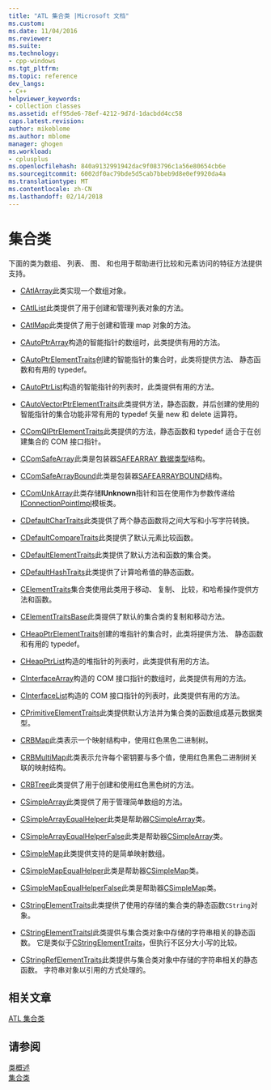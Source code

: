 ```yaml
---
title: "ATL 集合类 |Microsoft 文档"
ms.custom: 
ms.date: 11/04/2016
ms.reviewer: 
ms.suite: 
ms.technology:
- cpp-windows
ms.tgt_pltfrm: 
ms.topic: reference
dev_langs:
- C++
helpviewer_keywords:
- collection classes
ms.assetid: eff95de6-78ef-4212-9d7d-1dacbdd4cc58
caps.latest.revision: 
author: mikeblome
ms.author: mblome
manager: ghogen
ms.workload:
- cplusplus
ms.openlocfilehash: 840a9132991942dac9f083796c1a56e80654cb6e
ms.sourcegitcommit: 6002df0ac79bde5d5cab7bbeb9d8e0ef9920da4a
ms.translationtype: MT
ms.contentlocale: zh-CN
ms.lasthandoff: 02/14/2018
---
```

# <a name="collection-classes"></a>集合类
下面的类为数组、 列表、 图、 和也用于帮助进行比较和元素访问的特征方法提供支持。  
  
-   [CAtlArray](../atl/reference/catlarray-class.md)此类实现一个数组对象。  
  
-   [CAtlList](../atl/reference/catllist-class.md)此类提供了用于创建和管理列表对象的方法。  
  
-   [CAtlMap](../atl/reference/catlmap-class.md)此类提供了用于创建和管理 map 对象的方法。  
  
-   [CAutoPtrArray](../atl/reference/cautoptrarray-class.md)构造的智能指针的数组时，此类提供有用的方法。  
  
-   [CAutoPtrElementTraits](../atl/reference/cautoptrelementtraits-class.md)创建的智能指针的集合时，此类将提供方法、 静态函数和有用的 typedef。  
  
-   [CAutoPtrList](../atl/reference/cautoptrlist-class.md)构造的智能指针的列表时，此类提供有用的方法。  
  
-   [CAutoVectorPtrElementTraits](../atl/reference/cautovectorptrelementtraits-class.md)此类提供方法，静态函数，并后创建的使用的智能指针的集合功能非常有用的 typedef 矢量 new 和 delete 运算符。  
  
-   [CComQIPtrElementTraits](../atl/reference/ccomqiptrelementtraits-class.md)此类提供的方法，静态函数和 typedef 适合于在创建集合的 COM 接口指针。  
  
-   [CComSafeArray](../atl/reference/ccomsafearray-class.md)此类是包装器[SAFEARRAY 数据类型](http://msdn.microsoft.com/en-us/9ec8025b-4763-4526-ab45-390c5d8b3b1e)结构。  
  
-   [CComSafeArrayBound](../atl/reference/ccomsafearraybound-class.md)此类是包装器[SAFEARRAYBOUND](http://msdn.microsoft.com/en-us/303a9bdb-71d6-4f14-8747-84cf84936c6d)结构。  
  
-   [CComUnkArray](../atl/reference/ccomunkarray-class.md)此类存储**IUnknown**指针和旨在使用作为参数传递给[IConnectionPointImpl](../atl/reference/iconnectionpointimpl-class.md)模板类。  
  
-   [CDefaultCharTraits](../atl/reference/cdefaultchartraits-class.md)此类提供了两个静态函数将之间大写和小写字符转换。  
  
-   [CDefaultCompareTraits](../atl/reference/cdefaultcomparetraits-class.md)此类提供了默认元素比较函数。  
  
-   [CDefaultElementTraits](../atl/reference/cdefaultelementtraits-class.md)此类提供了默认方法和函数的集合类。  
  
-   [CDefaultHashTraits](../atl/reference/cdefaulthashtraits-class.md)此类提供了计算哈希值的静态函数。  
  
-   [CElementTraits](../atl/reference/celementtraits-class.md)集合类使用此类用于移动、 复制、 比较，和哈希操作提供方法和函数。  
  
-   [CElementTraitsBase](../atl/reference/celementtraitsbase-class.md)此类提供了默认的集合类的复制和移动方法。  
  
-   [CHeapPtrElementTraits](../atl/reference/cheapptrelementtraits-class.md)创建的堆指针的集合时，此类将提供方法、 静态函数和有用的 typedef。  
  
-   [CHeapPtrList](../atl/reference/cheapptrlist-class.md)构造的堆指针的列表时，此类提供有用的方法。  
  
-   [CInterfaceArray](../atl/reference/cinterfacearray-class.md)构造的 COM 接口指针的数组时，此类提供有用的方法。  
  
-   [CInterfaceList](../atl/reference/cinterfacelist-class.md)构造的 COM 接口指针的列表时，此类提供有用的方法。  
  
-   [CPrimitiveElementTraits](../atl/reference/cprimitiveelementtraits-class.md)此类提供默认方法并为集合类的函数组成基元数据类型。  
  
-   [CRBMap](../atl/reference/crbmap-class.md)此类表示一个映射结构中，使用红色黑色二进制树。  
  
-   [CRBMultiMap](../atl/reference/crbmultimap-class.md)此类表示允许每个密钥要与多个值，使用红色黑色二进制树关联的映射结构。  
  
-   [CRBTree](../atl/reference/crbtree-class.md)此类提供了用于创建和使用红色黑色树的方法。  
  
-   [CSimpleArray](../atl/reference/csimplearray-class.md)此类提供了用于管理简单数组的方法。  
  
-   [CSimpleArrayEqualHelper](../atl/reference/csimplearrayequalhelper-class.md)此类是帮助器[CSimpleArray](../atl/reference/csimplearray-class.md)类。  
  
-   [CSimpleArrayEqualHelperFalse](../atl/reference/csimplearrayequalhelperfalse-class.md)此类是帮助器[CSimpleArray](../atl/reference/csimplearray-class.md)类。  
  
-   [CSimpleMap](../atl/reference/csimplemap-class.md)此类提供支持的是简单映射数组。  
  
-   [CSimpleMapEqualHelper](../atl/reference/csimplemapequalhelper-class.md)此类是帮助器[CSimpleMap](../atl/reference/csimplemap-class.md)类。  
  
-   [CSimpleMapEqualHelperFalse](../atl/reference/csimplemapequalhelperfalse-class.md)此类是帮助器[CSimpleMap](../atl/reference/csimplemap-class.md)类。  
  
-   [CStringElementTraits](../atl/reference/cstringelementtraits-class.md)此类提供了使用的存储的集合类的静态函数`CString`对象。  
  
-   [CStringElementTraitsI](../atl/reference/cstringelementtraitsi-class.md)此类提供与集合类对象中存储的字符串相关的静态函数。 它是类似于[CStringElementTraits](../atl/reference/cstringelementtraits-class.md)，但执行不区分大小写的比较。  
  
-   [CStringRefElementTraits](../atl/reference/cstringrefelementtraits-class.md)此类提供与集合类对象中存储的字符串相关的静态函数。 字符串对象以引用的方式处理的。  
  
## <a name="related-articles"></a>相关文章  
 [ATL 集合类](../atl/atl-collection-classes.md)  
  
## <a name="see-also"></a>请参阅  
 [类概述](../atl/atl-class-overview.md)   
 [集合类](../atl/atl-collection-classes.md)

